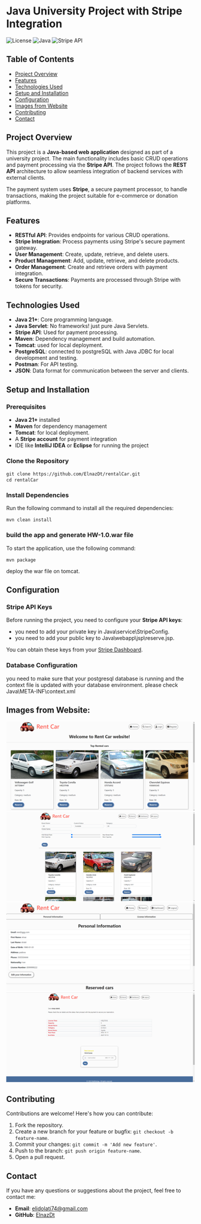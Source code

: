 # Java University Project with Stripe Integration

![License](https://img.shields.io/badge/License-MIT-blue.svg)
![Java](https://img.shields.io/badge/Java-21%2B-orange)
![Stripe API](https://img.shields.io/badge/Stripe-API%20v3-blue)

## Table of Contents
- [Project Overview](#project-overview)
- [Features](#features)
- [Technologies Used](#technologies-used)
- [Setup and Installation](#setup-and-installation)
- [Configuration](#configuration)
- [Images from Website](#images-from-website)
- [Contributing](#contributing)
- [Contact](#contact)

## Project Overview

This project is a **Java-based web application** designed as part of a university project. The main functionality includes basic CRUD operations and payment processing via the **Stripe API**. The project follows the **REST API** architecture to allow seamless integration of backend services with external clients. 

The payment system uses **Stripe**, a secure payment processor, to handle transactions, making the project suitable for e-commerce or donation platforms.

## Features

- **RESTful API**: Provides endpoints for various CRUD operations.
- **Stripe Integration**: Process payments using Stripe's secure payment gateway.
- **User Management**: Create, update, retrieve, and delete users.
- **Product Management**: Add, update, retrieve, and delete products.
- **Order Management**: Create and retrieve orders with payment integration.
- **Secure Transactions**: Payments are processed through Stripe with tokens for security.
  
## Technologies Used

- **Java 21+**: Core programming language.
- **Java Servlet**: No frameworks! just pure Java Servlets.
- **Stripe API**: Used for payment processing.
- **Maven**: Dependency management and build automation.
- **Tomcat**: used for local deployment.
- **PostgreSQL**: connected to postgreSQL with Java JDBC for local development and testing.
- **Postman**: For API testing.
- **JSON**: Data format for communication between the server and clients.

## Setup and Installation

### Prerequisites

- **Java 21+** installed
- **Maven** for dependency management
- **Tomcat**: for local deployment.
- A **Stripe account** for payment integration
- IDE like **IntelliJ IDEA** or **Eclipse** for running the project

### Clone the Repository

```
git clone https://github.com/ElnazDt/rentalCar.git
cd rentalCar
```

### Install Dependencies

Run the following command to install all the required dependencies:

```
mvn clean install
```

### build the app and generate HW-1.0.war file

To start the application, use the following command:

```
mvn package
```

deploy the war file on tomcat.

## Configuration

### Stripe API Keys

Before running the project, you need to configure your **Stripe API keys**:
- you need to add your private key in Java\service\StripeConfig.
- you need to add your public key to Java\webapp\jsp\reserve.jsp.

You can obtain these keys from your [Stripe Dashboard](https://dashboard.stripe.com/).

### Database Configuration

you need to make sure that your postgresql database is running and the context file is updated with your database environment. please check Java\META-INF\context.xml

## Images from Website:
![Screenshot of Project](./screenshots/1.png)
![Screenshot of Project](./screenshots/2.png)
![Screenshot of Project](./screenshots/3.png)
![Screenshot of Project](./screenshots/4.png)

## Contributing

Contributions are welcome! Here's how you can contribute:

1. Fork the repository.
2. Create a new branch for your feature or bugfix: `git checkout -b feature-name`.
3. Commit your changes: `git commit -m 'Add new feature'`.
4. Push to the branch: `git push origin feature-name`.
5. Open a pull request.

## Contact

If you have any questions or suggestions about the project, feel free to contact me:

- **Email**: elidolati74@gmail.com
- **GitHub**: [ElnazDt](https://github.com/ElnazDt)

